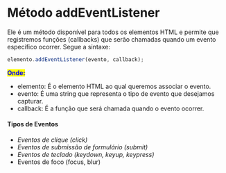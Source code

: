 # Método addEventListener

Ele é um método disponível para todos os elementos HTML e permite que registremos funções (callbacks) que serão chamadas quando um evento específico ocorrer. Segue a sintaxe:

```javascript
elemento.addEventListener(evento, callback);
```

<mark style="color:blue;">**Onde:**</mark>

* elemento: É o elemento HTML ao qual queremos associar o evento.
* evento: É uma string que representa o tipo de evento que desejamos capturar.
* callback: É a função que será chamada quando o evento ocorrer.

#### **Tipos de Eventos**

* _Eventos de clique (click)_
* _Eventos de submissão de formulário (submit)_
* _Eventos de teclado (keydown, keyup, keypress)_
* Eventos de foco (focus, blur)
